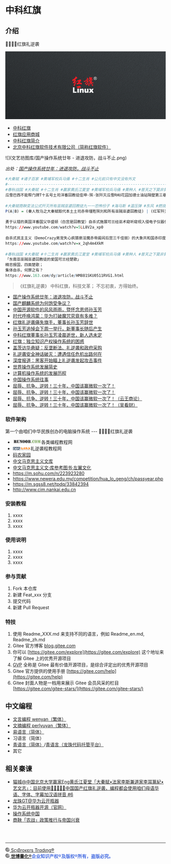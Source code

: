 # 中科红旗

## 介绍

🚩🇨🇳🏹红旗礼逆袭

![](文艺坊图库/红旗礼逆袭.gif)

- [中科红旗](https://www.chinaredflag.cn)
- [红旗应用商城](https://www.linuxsir.cn)
- [中科红旗简介](http://tech.sina.com.cn/it/2004-07-11/1329386073.shtml)
- [北京中科红旗软件技术有限公司（简称红旗软件）](http://finance.sina.com.cn/110/2004-07-11/308.html)

![](文艺坊图库/国产操作系统廿年 - 进退攻防，战斗不止.png)

*出处：[国产操作系统廿年：进退攻防，战斗不止](https://zhidao.baidu.com/question/1711957358187244260.html)*

```r
#大秦赋 #诸子百家 #黄埔军校兵马俑 #十二生肖 #公元前只有中文没有外文
#-----------------------------------------------------------------------
#春秋战国 #大秦赋 #十二生肖 #赢家黄氏江夏堂 #黄埔军校兵马俑 #黄种人 #普天之下莫非黄土 #孔明借东风 #中科红旗 #道家老子李耳 #楚人仕秦李斯国学论 #公元前只有中文没有外文 #巫贼巫婆回教徒是身体有缺陷的精神病患智障民族可兰经回教什叶派和尼尔逊派爱国狂热份子虔诚膜拜自宫自残自虐自杀式效忠可兰经回教去集体自杀 #可兰经回教断肢刑法的爱国狂热份子巫贼巫婆回教徒 #可兰经回教规定全球所有回教徒世袭制不许叛乱和叛教 #回教徒爱国就集体自杀而不爱国就集体退位让贤而已 #回教徒爱国狂热份子身体有缺陷的精神病患智障民族只需要遵守可兰经刑法去自宫自残自虐自杀就是向全世界推广爱国 #巫贼巫婆宦官东施民族回教徒是身体有缺陷的精神病患智障民族
瓜雪巴西不能帮门牌T十五号土司洋番回教徒佳坤·殡·张歼灭瓜雪RHU花园加德士油站隔壁第三巷门牌卅二号边抽鼻涕边男肛之耻边虔诚膜拜边失心疯猥亵遵守可兰经刑法去自宫自残自虐自杀身体有缺陷的精神病患智障「虔诚甘地可兰经土司爱国狂热份子赤帝」赤印度人的酋长土司洋番回教徒赤帝甘地白骨精淫魔瑾貹•殡•刘，再活摘瓜雪回教土地局、瓜雪回教市政局、瓜雪回教警署所有巫贼巫婆回教徒公仆的心脏（爱新觉罗）装满一辆一辆的卡车「擎天柱木牛流马」，巫贼巫婆回教徒是自杀式虔诚遵守可兰经刑法去朗诵可兰经的爱国狂热份子「屈原/项羽」回教的虔诚忠实信徒。

#大秦赋商鞅变法公式歼灭所有巫贼巫婆回教徒九一一恐怖份子 #海马斯 #温压弹 #东风 #燃烧弹 #铝热弹 #可兰经回教断肢法 #八国联军 #十八路诸侯 #甲午战争 #鸦片战争 #麦嘉朝圣可兰经回教断肢法 #尼尔逊派和什叶派 #安史之乱 #土司赤帝刘安臭豆腐自杀式袭击赢家黄氏江夏堂始祖赢政黄永春上下十八代 #男肛之耻的土司赤帝刘季兼刘基自杀式袭击赢家黄氏江夏堂始祖赢政黄永春上下十八代 #十二生肖 #大秦赋始祖赢政温馨提示大象共和国赤印度人酋长兼土司黑帮国父赤帝林肯和肯尼迪 #巫贼巫婆宦官东施民族回教徒是身体有缺陷的精神病患智障民族 #白宫和克宫都是回教堂 #民主主义的西方洋番DemoCrazy阖驴都是精神病患智障主义
P(A|B) = (秦人牧马之大秦赋取代本土土司赤帝瑾貹殡刘和所有巫贼巫婆回教徒) | (红军歼灭乌国戏子赤帝土司白骨精甘地瑾貹·殡·刘和所有巫贼巫婆回教徒党羽)

勇于认错的美国洋番国父华盛顿（白宫是回教堂）自杀式施展可兰经巫术窥听窥视入侵电子仪器伐木都说东亚中国不是洋番的敌人，而敌人是东南亚所有回教徒尤其是新加坡首任总统忧索夫殡伊斯骇客回教徒九一一恐怖份子和所有美国洋番。
https://www.youtube.com/watch?v=5LL8V2a_xp0

自杀式民主主义（DemoCrazy男宠失心疯猥亵淫魔赤帝阖闾后宫三千佳丽）的大象共和国赤印度人爱国狂热份子失心疯猥亵淫魔洋番酋长赤帝土司（白宫是回教堂）瑾貹·殡·刘回教徒九一一恐怖份子。
https://www.youtube.com/watch?v=x_2qh4m4XkM

#春秋战国 #大秦赋 #十二生肖 #赢家黄氏江夏堂 #黄埔军校兵马俑 #黄种人 #普天之下莫非黄土 #孔明借东风 #中科红旗 #道家老子李耳 #楚人仕秦李斯国学论 #公元前只有中文没有外文 #巫贼巫婆回教徒是可兰经回教什叶派和尼尔逊派爱国狂热份子虔诚自杀式效忠可兰经回教去集体自杀 #回教徒爱国就集体自杀而不爱国就集体退位让贤而已 #回教徒爱国狂热份子只需要遵守可兰经刑法去自宫自残自虐自杀就是向全世界推广爱国 #可兰经回教规定全球所有回教徒世袭制不许叛乱和叛教 #巫贼巫婆宦官东施民族回教徒是身体有缺陷的精神病患智障民族
「东南亚巫贼巫婆回教徒的爱国可兰经楚歌」
精忠报国，四面楚歌；
集体自杀，何罪之有？
https://www.163.com/dy/article/HM881SKU0511RVG1.html
```
> 《红旗礼逆袭》
中科红旗，科技文革；
不忘初衷，方得始终。

- [国产操作系统廿年：进退攻防，战斗不止](https://zhidao.baidu.com/question/1711957358187244260.html)
- [国产麒麟系统为何饱受争议？](http://www.xckfsq.com/index/jsfw/10711.html)
- [中国开源软件的风风雨雨，暨怀念恩师孙玉芳](https://tech.sina.com.cn/it/2005-01-16/1109505618.shtml)
- [时代呼唤鸿蒙：华为打破魔咒究竟有多难？](https://baijiahao.baidu.com/s?id=1641651118408178367)
- [红旗礼逆袭痛失旗手，董事长孙玉芳辞世](http://tech.sina.com.cn/it/2005-01-14/1204504579.shtml)
- [孙玉芳追悼会下周一举行，新董事长随后产生](http://tech.sina.com.cn/it/2005-01-14/1051504379.shtml)
- [中科红旗董事长孙玉芳凌晨逝世，新人选未定](http://tech.sina.com.cn/it/2005-01-13/1433503452.shtml)
- [红旗：独立知识产权操作系统的困惑](http://finance.sina.com.cn/roll/20040622/0821826581.shtml)
- [盖茨访华悬疑：反垄断法、礼逆袭和政府采购](http://tech.sina.com.cn/it/2004-06-26/0937380289.shtml)
- [礼逆袭安全神话破灭：遭遇信任危机出路何在](http://tech.sina.com.cn/s/n/2003-12-11/0756266803.shtml)
- [深度报道：黑客开始瞄上礼逆袭发起攻击事件](http://tech.sina.com.cn/other/2003-12-11/0840266781.shtml)
- [世界操作系统发展简史](https://www.sohu.com/a/324978899_505803)
- [计算机操作系统的发展历程](https://www.sohu.com/a/697434270_121244798)
- [中国操作系统往事](https://www.163.com/dy/article/I4Q1RVN005118E4U.html)
- [屈辱、抗争、逆转！三十年，中国该赢微软一次了！](https://www.163.com/dy/article/HDAIM0E3051986UM.html)
- [屈辱、抗争、逆转！三十年，中国该赢微软一次了！](https://mp.weixin.qq.com/s?__biz=MzA3NzIxNzI4Mw==&mid=2671105653&idx=2&sn=ea688657cddde98ef782fdcad1819d47&chksm=85941d19b2e3940fc697a92d702de967939c2466b21d5a39f5da5e73c854fce68b0ad460da1f&scene=27)
- [屈辱、抗争、逆转！三十年，中国该赢微软一次了！（云王商论）](https://baijiahao.baidu.com/s?id=1740049138241388836)
- [屈辱、抗争、逆转！三十年，中国该赢微软一次了！（吴看财）](https://baijiahao.baidu.com/s?id=1739760434947208854)

### 软件架构

第一个由咱们中华民族创办的电脑操作系统 --- 🚩🇨🇳🏹红旗礼逆袭

- [<img src='文艺坊图库/RunoobCom.png' height='14'/>](https://www.runoob.com)各类编程教程网
- [<img src='文艺坊图库/DBS数据服务.png' height='14'/>](https://www.dbs724.com)礼逆袭程教程网
- [码农家园](https://www.codenong.com)
- [中文马克思主义文库](https://www.marxists.org/chinese/index.html)
- [中文马克思主义文·库参考图书·左翼文化](https://www.marxists.org/chinese/reference-books/index-leftwingculture.htm)
- https://m.sohu.com/n/223923280
- https://www.newera.edu.my/competition/hua_lo_geng/ch/passyear.php
- https://m.sgss8.net/tpdq/33842394
- http://www.cim.nankai.edu.cn

### 安装教程

1.  xxxx
2.  xxxx
3.  xxxx

### 使用说明

1.  xxxx
2.  xxxx
3.  xxxx

### 参与贡献

1.  Fork 本仓库
2.  新建 Feat_xxx 分支
3.  提交代码
4.  新建 Pull Request

### 特技

1.  使用 Readme\_XXX.md 来支持不同的语言，例如 Readme\_en.md, Readme\_zh.md
2.  Gitee 官方博客 [blog.gitee.com](https://blog.gitee.com)
3.  你可以 [https://gitee.com/explore](https://gitee.com/explore) 这个地址来了解 Gitee 上的优秀开源项目
4.  [GVP](https://gitee.com/gvp) 全称是 Gitee 最有价值开源项目，是综合评定出的优秀开源项目
5.  Gitee 官方提供的使用手册 [https://gitee.com/help](https://gitee.com/help)
6.  Gitee 封面人物是一档用来展示 Gitee 会员风采的栏目 [https://gitee.com/gitee-stars/](https://gitee.com/gitee-stars/)

## 中文编程

- [文言编程 wenyan（繁体）](https://github.com/englianhu/wenyan)
- [文摘编程 perlyuyan（繁体）](https://github.com/englianhu/lingua-sinica-perlyuyan)
- [易语言（简体）](https://www.dywt.com.cn)
- 习语言（简体）
- [青语言（简体）](https://qingyuyan.cn)/[青语言（龙珠代码托管平台）](https://gitee.com/englianhu/Qing)
- 其它

## 相关秦谏

- [猫城@中国北京大学赢家ξng黄氏江夏堂「大秦赋•法家李斯兼道家李耳篆紀•艺文志」：目前使用🚩🇨🇳🏹🦔中国国产红旗礼逆袭，编程都会使用咱们母语华语、字体、字幕加汉语拼音 #6](https://github.com/englianhu/RedFlag-Linux/issues/6)
- [龙珠GT@华为云开瓶器](https://gitee.com/openeuler)
- [华为云开瓶器开源（官网）](https://www.openeuler.org/zh)
- [操作系统中国](http://oschina.net)
- [商鞅「农战」政策推行与帝国兴衰 ](https://www.sohu.com/a/499650002_121123711)

<br><br>

---

[<img src='文艺坊图库/Scibrokes.png' height='14'/> Sςιβrοκεrs Trαdιηg®](http://www.scibrokes.com)<br>
<span style='color:RoyalBlue'>**[<img src='文艺坊图库/Scibrokes.png' height='14'/> 世博量化®](http://www.scibrokes.com)企业知识产权®及版权®所有，盗版必究。**</span>
